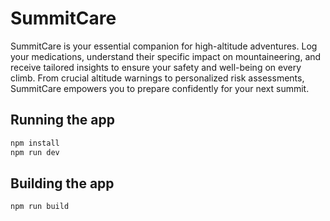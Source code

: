 # SummitCare


SummitCare is your essential companion for high-altitude adventures. Log your medications, understand their specific impact on mountaineering, and receive tailored insights to ensure your safety and well-being on every climb. From crucial altitude warnings to personalized risk assessments, SummitCare empowers you to prepare confidently for your next summit.

## Running the app

```bash
npm install
npm run dev
```

## Building the app

```bash
npm run build
```
